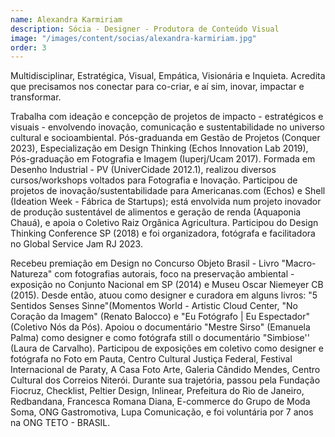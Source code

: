 ```yaml
---
name: Alexandra Karmiriam
description: Sócia - Designer - Produtora de Conteúdo Visual
image: "/images/content/socias/alexandra-karmiriam.jpg"
order: 3
---
```


Multidisciplinar, Estratégica, Visual, Empática, Visionária e Inquieta. Acredita que precisamos nos conectar para co-criar, e aí sim, inovar, impactar e transformar.

Trabalha com ideação e concepção de projetos de impacto - estratégicos e visuais - envolvendo inovação, comunicação e sustentabilidade no universo cultural e socioambiental. Pós-graduanda em Gestão de Projetos (Conquer 2023), Especialização em Design Thinking (Echos Innovation Lab 2019), Pós-graduação em Fotografia e Imagem (Iuperj/Ucam 2017). Formada em Desenho Industrial - PV (UniverCidade 2012.1), realizou diversos cursos/workshops voltados para Fotografia e Inovação. Participou de projetos de inovação/sustentabilidade para Americanas.com (Echos) e Shell (Ideation Week - Fábrica de Startups); está envolvida num projeto inovador de produção sustentável de alimentos e geração de renda (Aquaponia Chauá), e apoia o Coletivo Raiz Orgânica Agricultura. Participou do Design Thinking Conference SP (2018) e foi organizadora, fotógrafa e facilitadora no Global Service Jam RJ 2023.

Recebeu premiação em Design no Concurso Objeto Brasil - Livro "Macro-Natureza" com fotografias autorais, foco na preservação ambiental  - exposição no Conjunto Nacional em SP (2014) e Museu Oscar Niemeyer CB (2015). Desde então, atuou como designer e curadora em alguns livros: "5 Sentidos Senses Sinne"(Momentos World - Artistic Cloud Center, "No Coração da Imagem" (Renato Balocco) e "Eu Fotógrafo | Eu Espectador" (Coletivo Nós da Pós). Apoiou o documentário "Mestre Sirso" (Emanuela Palma) como designer e como fotógrafa still o documentário "Simbiose'' (Laura de Carvalho). Participou de exposições em coletivo como designer e fotógrafa no Foto em Pauta, Centro Cultural Justiça Federal, Festival Internacional de Paraty, A Casa Foto Arte, Galeria Cândido Mendes, Centro Cultural dos Correios Niterói. Durante sua trajetória, passou pela Fundação Fiocruz, Checklist, Peltier Design, Inlinear, Prefeitura do Rio de Janeiro, Redbandana, Francesca Romana Diana, E-commerce do Grupo de Moda Soma, ONG Gastromotiva, Lupa Comunicação, e foi voluntária por 7 anos na ONG TETO - BRASIL.
